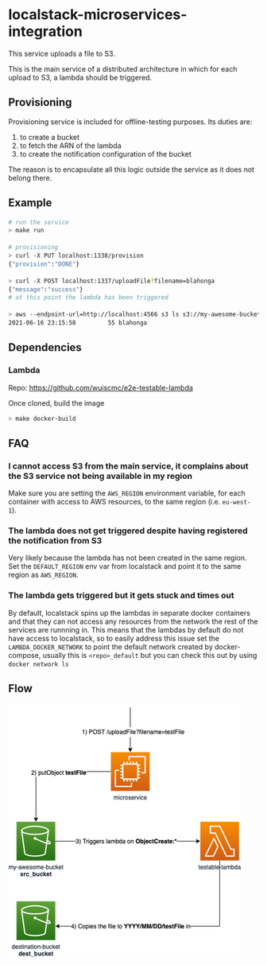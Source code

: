 # localstack-microservices-integration

This service uploads a file to S3. 

This is the main service of a distributed architecture in which for each upload to S3, a lambda should be triggered. 

## Provisioning 

Provisioning service is included for offline-testing purposes. Its duties are:

1. to create a bucket
2. to fetch the ARN of the lambda
3. to create the notification configuration of the bucket

The reason is to encapsulate all this logic outside the service as it does not belong there. 

## Example

```sh
# run the service
> make run

# provisioning
> curl -X PUT localhost:1338/provision
{"provision":"DONE"}

> curl -X POST localhost:1337/uploadFile?filename=blahonga
{"message":"success"}
# at this point the lambda has been triggered

> aws --endpoint-url=http://localhost:4566 s3 ls s3://my-awesome-bucket/
2021-06-16 23:15:58         55 blahonga
```

## Dependencies

### Lambda 

Repo: https://github.com/wuiscmc/e2e-testable-lambda

Once cloned, build the image
```bash
> make docker-build
``` 

## FAQ

### I cannot access S3 from the main service, it complains about the S3 service not being available in my region
Make sure you are setting the `AWS_REGION` environment variable, for each container with access to AWS resources, to the same region (i.e. `eu-west-1`).

### The lambda does not get triggered despite having registered the notification from S3
Very likely because the lambda has not been created in the same region. Set the `DEFAULT_REGION` env var from localstack and point it to the same region as `AWS_REGION`.

### The lambda gets triggered but it gets stuck and times out 
By default, localstack spins up the lambdas in separate docker containers and that they can not access any resources from the network the rest of the services are runnning in. This means that the lambdas by default do not have access to localstack, so to easily address this issue set the `LAMBDA_DOCKER_NETWORK` to point the default network created by docker-compose, usually this is `<repo>_default` but you can check this out by using ```docker network ls```

## Flow

![Alt](flow.png)
